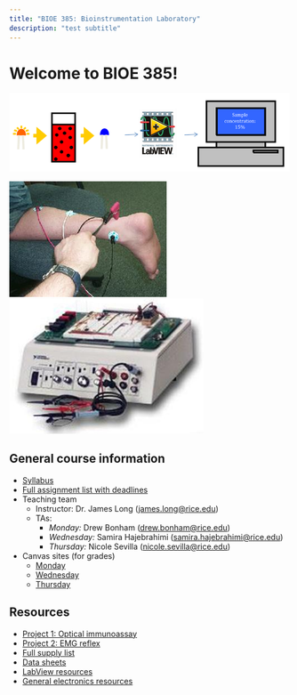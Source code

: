 ```yaml
---
title: "BIOE 385: Bioinstrumentation Laboratory"
description: "test subtitle"
---
```


# Welcome to BIOE 385!

![alt text](project_1_OIA/OIA_diagram.png)

![alt text](project_2_EMG/EMG_diagram_2.jpeg)
![alt text](project_2_EMG/EMG_diagram.jpeg)

## General course information
- [Syllabus](general_course_materials/syllabus.pdf)
- [Full assignment list with deadlines](general_course_materials/assignments.pdf)
- Teaching team
	- Instructor: Dr. James Long (james.long@rice.edu)
	- TAs:
		- *Monday:* Drew Bonham (drew.bonham@rice.edu)
		- *Wednesday:* Samira Hajebrahimi (samira.hajebrahimi@rice.edu)
		- *Thursday:* Nicole Sevilla (nicole.sevilla@rice.edu)
- Canvas sites (for grades)
	- [Monday](https://canvas.rice.edu/courses/52096)
	- [Wednesday](https://canvas.rice.edu/courses/51530)
	- [Thursday](https://canvas.rice.edu/courses/51533)

## Resources
- [Project 1: Optical immunoassay](https://jameslong12.github.io/BIOE385/OIA)
- [Project 2: EMG reflex](https://jameslong12.github.io/BIOE385/EMG)
- [Full supply list](general_course_materials/supply_list.pdf)
- [Data sheets](https://github.com/jameslong12/BIOE385/tree/main/additional_resources/data_sheets)
- [LabView resources](https://github.com/jameslong12/BIOE385/tree/main/additional_resources/labview_guides)
- [General electronics resources](https://github.com/jameslong12/BIOE385/tree/main/additional_resources/electronics_guides)